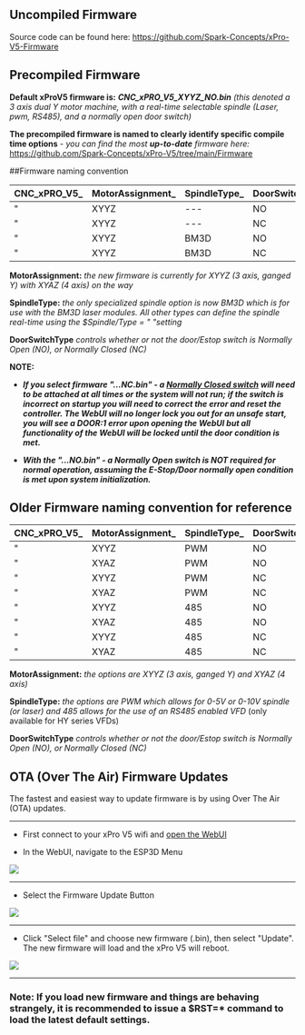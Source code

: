 ## Uncompiled Firmware

Source code can be found here: https://github.com/Spark-Concepts/xPro-V5-Firmware

## Precompiled Firmware

**Default xProV5 firmware is:**  ***CNC_xPRO_V5_XYYZ_NO.bin*** *(this denoted a 3 axis dual Y motor machine, with a real-time selectable spindle (Laser, pwm, RS485), and a normally open door switch)*

**The precompiled firmware is named to clearly identify specific compile time options** - _you can find the most ***up-to-date*** firmware here:_ https://github.com/Spark-Concepts/xPro-V5/tree/main/Firmware

##Firmware naming convention 

CNC_xPRO_V5_  | MotorAssignment_ | SpindleType_ | DoorSwitchType.bin
------------- | -------------|------------- | -------------
" | XYYZ | ---  | NO
" | XYYZ | ---  | NC
" | XYYZ | BM3D | NO
" | XYYZ | BM3D | NC

**MotorAssignment:** *the new firmware is currently for XYYZ (3 axis, ganged Y) with XYAZ (4 axis) on the way*

**SpindleType:** *the only specialized spindle option is now BM3D which is for use with the BM3D laser modules.  All other types can define the spindle real-time using the $Spindle/Type = "  "setting*    

 **DoorSwitchType** *controls whether or not the door/Estop switch is Normally Open (NO), or Normally Closed (NC)*

**NOTE:**
- ***If you select firmware "...NC.bin" - a [Normally Closed switch](https://github.com/Spark-Concepts/xPro-V5/wiki/Front_Panel#doorestop) will need to be attached at all times or the system will not run; if the switch is incorrect on startup you will need to correct the error and reset the controller.  The WebUI will no longer lock you out for an unsafe start, you will see a DOOR:1  error upon opening the WebUI but all functionality of the WebUI will be locked until the door condition is met.***


- ***With the "...NO.bin" - a Normally Open switch is NOT required for normal operation, assuming the E-Stop/Door normally open condition is met upon system initialization.***

## Older Firmware naming convention for reference

CNC_xPRO_V5_  | MotorAssignment_ | SpindleType_ | DoorSwitchType.bin
------------- | -------------|------------- | -------------
" | XYYZ | PWM | NO
" | XYAZ | PWM | NO
" | XYYZ | PWM | NC
" | XYAZ | PWM | NC
" | XYYZ | 485 | NO
" | XYAZ | 485 | NO
" | XYYZ | 485 | NC
" | XYAZ | 485 | NC

**MotorAssignment:** *the options are XYYZ (3 axis, ganged Y) and XYAZ (4 axis)*

**SpindleType:** *the options are PWM which allows for 0-5V or 0-10V spindle (or laser) and 485 allows for the use of an RS485 enabled VFD* (only available for HY series VFDs)   

 **DoorSwitchType** *controls whether or not the door/Estop switch is Normally Open (NO), or Normally Closed (NC)*


## OTA (Over The Air) Firmware Updates

The fastest and easiest way to update firmware is by using Over The Air (OTA) updates. 

***

* First connect to your xPro V5 wifi and [open the WebUI](https://github.com/Spark-Concepts/xPro-V5/wiki/Controlling-the-xPRO-V5-(WebUI))  

* In the WebUI, navigate to the ESP3D Menu

![](https://github.com/Spark-Concepts/xPro-V5/blob/main/images/OTA1.png)



***

* Select the Firmware Update Button

![](https://github.com/Spark-Concepts/xPro-V5/blob/main/images/OTA2.png)



***

* Click "Select file" and choose new firmware (.bin), then select "Update".  The new firmware will load and the xPro V5 will reboot.  

![](https://github.com/Spark-Concepts/xPro-V5/blob/main/images/OTA3.png) 
 
***

### Note: If you load new firmware and things are behaving strangely, it is recommended to issue a $RST=* command to load the latest default settings.